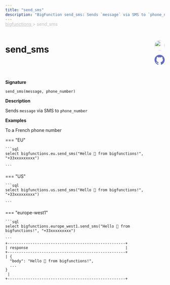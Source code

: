 ```yaml
---
title: "send_sms"
description: "BigFunction send_sms: Sends `message` via SMS to `phone_number`"
---
```


<span style="color: silver; position: relative; top: -1rem">
  <a href=".." style="color: silver">bigfunctions </a> > send_sms
</span>

# send_sms


<div style="position: relative; top: -4rem; margin-bottom:  -2rem; text-align: right; z-index: 9999;">
  
  <a href="https://www.linkedin.com/in/pascal-casteran/" title="Author: Pascal Castéran" target="_blank">
    <img src="https://media.licdn.com/dms/image/C5603AQHZyyBya7CZSw/profile-displayphoto-shrink_200_200/0/1517520997975?e=1691020800&v=beta&t=sd9H4G4eMsnQ63UUMj8IuaMddxZ7tiuUiijWT4kmg0E" width="32" style=" border-radius: 50% !important">
  </a>
  
  <a href="{REPO_URL}/tree/main/bigfunctions/send_sms.yaml" title="Edit on GitHub" target="_blank"><svg xmlns="http://www.w3.org/2000/svg" width="32" height="32" viewBox="0 0 24 24"><path fill="#5d6cc0" d="M12 0c-6.626 0-12 5.373-12 12 0 5.302 3.438 9.8 8.207 11.387.599.111.793-.261.793-.577v-2.234c-3.338.726-4.033-1.416-4.033-1.416-.546-1.387-1.333-1.756-1.333-1.756-1.089-.745.083-.729.083-.729 1.205.084 1.839 1.237 1.839 1.237 1.07 1.834 2.807 1.304 3.492.997.107-.775.418-1.305.762-1.604-2.665-.305-5.467-1.334-5.467-5.931 0-1.311.469-2.381 1.236-3.221-.124-.303-.535-1.524.117-3.176 0 0 1.008-.322 3.301 1.23.957-.266 1.983-.399 3.003-.404 1.02.005 2.047.138 3.006.404 2.291-1.552 3.297-1.23 3.297-1.23.653 1.653.242 2.874.118 3.176.77.84 1.235 1.911 1.235 3.221 0 4.609-2.807 5.624-5.479 5.921.43.372.823 1.102.823 2.222v3.293c0 .319.192.694.801.576 4.765-1.589 8.199-6.086 8.199-11.386 0-6.627-5.373-12-12-12z"/></svg></a>
</div>



**Signature** 
```
send_sms(message, phone_number)
```

**Description**

Sends `message` via SMS to `phone_number`





**Examples**



<span style="color: var(--md-typeset-a-color);">To a French phone number</span>









=== "EU"

    ```sql
    select bigfunctions.eu.send_sms("Hello 👋 from bigfunctions!", "+33xxxxxxxxx")
    
    ```




=== "US"

    ```sql
    select bigfunctions.us.send_sms("Hello 👋 from bigfunctions!", "+33xxxxxxxxx")
    
    ```




=== "europe-west1"

    ```sql
    select bigfunctions.europe_west1.send_sms("Hello 👋 from bigfunctions!", "+33xxxxxxxxx")
    
    ```









<pre style="margin-top: -1rem;">
<code style="padding-top: 0px; padding-bottom: 0px;">+----------------------------------------------------+
| response                                           |
+----------------------------------------------------+
| {
  &#34;body&#34;: &#34;Hello 👋 from bigfunctions!&#34;,
  ...
}
 |
+----------------------------------------------------+
</code>
</pre>










